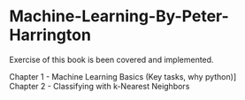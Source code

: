 # Machine-Learning-By-Peter-Harrington
Exercise of this book is been covered and implemented.

Chapter 1 - Machine Learning Basics (Key tasks, why python)]<br />
Chapter 2 - Classifying with k-Nearest Neighbors
